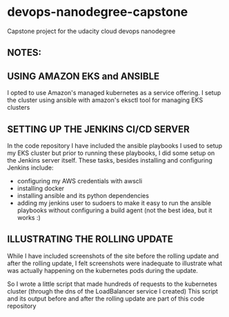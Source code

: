 # devops-nanodegree-capstone
Capstone project for the udacity cloud devops nanodegree

## NOTES:
## USING AMAZON EKS and ANSIBLE
I opted to use Amazon's managed kubernetes as a service offering. 
I setup the cluster using ansible with amazon's eksctl tool for managing EKS clusters 

## SETTING UP THE JENKINS CI/CD SERVER
In the code repository I have included the ansible playbooks I used to setup my EKS cluster
but prior to running these playbooks, I did some setup on the Jenkins server itself.
These tasks, besides installing and configuring Jenkins include:
- configuring my AWS credentials with awscli
- installing docker
- installing ansible and its python dependencies
- adding my jenkins user to sudoers to make it easy to run the ansible playbooks without configuring a build agent (not the best idea, but it works :)

## ILLUSTRATING THE ROLLING UPDATE
While I have included screenshots of the site before the rolling update and after the rolling update,
I felt screenshots were inadequate to illustrate what was actually happening on the kubernetes pods during the update.

So I wrote a little script that made hundreds of requests
to the kubernetes cluster (through the dns of the LoadBalancer service I created)
This script and its output before and after the rolling update are part of this code repository
